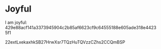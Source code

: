 # Joyful

I am joyful: 429e88acf141a3373945904c2b85af6623cf9c64555188e605ade318e44235f1


22extLxekaxhkSB27HrwXsr7TQzHuTQVzzCZhs2CCQmBSP